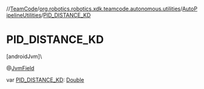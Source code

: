 //[TeamCode](../../../index.md)/[org.robotics.robotics.xdk.teamcode.autonomous.utilities](../index.md)/[AutoPipelineUtilities](index.md)/[PID_DISTANCE_KD](-p-i-d_-d-i-s-t-a-n-c-e_-k-d.md)

# PID_DISTANCE_KD

[androidJvm]\

@[JvmField](https://kotlinlang.org/api/latest/jvm/stdlib/kotlin.jvm/-jvm-field/index.html)

var [PID_DISTANCE_KD](-p-i-d_-d-i-s-t-a-n-c-e_-k-d.md): [Double](https://kotlinlang.org/api/latest/jvm/stdlib/kotlin/-double/index.html)

